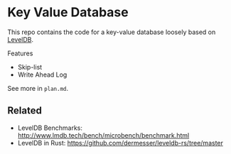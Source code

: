 # Key Value Database

This repo contains the code for a key-value database loosely based on [LevelDB](https://github.com/google/leveldb).

Features

- Skip-list
- Write Ahead Log

See more in `plan.md`.

## Related

- LevelDB Benchmarks: <http://www.lmdb.tech/bench/microbench/benchmark.html>
- LevelDB in Rust: <https://github.com/dermesser/leveldb-rs/tree/master>
